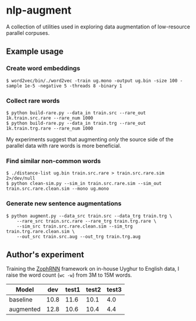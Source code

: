 nlp-augment
===========
A collection of utilities used in exploring data augmentation of low-resource
parallel corpuses.

## Example usage

### Create word embeddings

    $ word2vec/bin/./word2vec -train ug.mono -output ug.bin -size 100 -sample 1e-5 -negative 5 -threads 8 -binary 1

### Collect rare words

    $ python build-rare.py --data_in train.src --rare_out 1k.train.src.rare --rare_num 1000
    $ python build-rare.py --data_in train.trg --rare_out 1k.train.trg.rare --rare_num 1000

My experiments suggest that augmenting _only_ the source side of the parallel 
data with rare words is more beneficial.

### Find similar non-common words

    $ ./distance-list ug.bin train.src.rare > train.src.rare.sim 2>/dev/null
    $ python clean-sim.py --sim_in train.src.rare.sim --sim_out train.src.rare.clean.sim --mono ug.mono

### Generate new sentence augmentations
```
$ python augment.py --data_src train.src --data_trg train.trg \
    --rare_src train.src.rare --rare_trg train.trg.rare \
    --sim_src train.src.rare.clean.sim --sim_trg train.trg.rare.clean.sim \
    --out_src train.src.aug --out_trg train.trg.aug
```

## Author's experiment
Training the [ZophRNN](https://github.com/isi-nlp/Zoph_RNN) framework on
in-house Uyghur to English data, I raise the word count (`wc -w`) from 3M to
15M words.

| Model | dev | test1 | test2 | test3 |
| ----- | --- | ----- | ----- | ----- |
| baseline | 10.8 | 11.6 | 10.1 | 4.0 |
| augmented| 12.8 | 10.6 | 10.4 | 4.4 |
